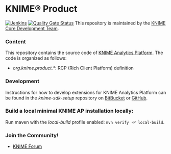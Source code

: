 # KNIME® Product

[![Jenkins](https://jenkins.knime.com/buildStatus/icon?job=knime-product%2Fmaster)](https://jenkins.knime.com/job/knime-product/job/master/)
[![Quality Gate Status](https://sonarcloud.io/api/project_badges/measure?project=KNIME_knime-product&metric=alert_status&token=55129ac721eacd76417f57921368ed587ad8339d)](https://sonarcloud.io/summary/new_code?id=KNIME_knime-product)
This repository is maintained by the [KNIME Core Development Team](mailto:ap-core@knime.com).

### Content
This repository contains the source code of [KNIME Analytics Platform](http://www.knime.org). The code is organized as follows:

* _org.knime.product.*_: RCP (Rich Client Platform) definition

### Development
Instructions for how to develop extensions for KNIME Analytics Platform can be found in the _knime-sdk-setup_ repository on [BitBucket](https://bitbucket.org/KNIME/knime-sdk-setup) or [GitHub](http://github.com/knime/knime-sdk-setup).

### Build a local minimal KNIME AP installation locally:

Run maven with the *local-build* profile enabled: `mvn verify -P local-build`.

### Join the Community!
* [KNIME Forum](https://tech.knime.org/forum)